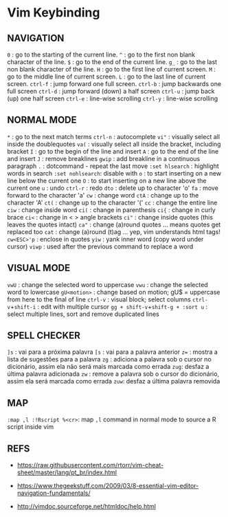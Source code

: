 Vim Keybinding
==============

NAVIGATION
----------

`0`              : go to the starting of the current line.
`^`              : go to the first non blank character of the line.
`$`              : go to the end of the current line.
`g_`             : go to the last non blank character of the line.
`H`              : go to the first line of current screen.
`M`              : go to the middle line of current screen.
`L`              : go to the last line of current screen.
`ctrl-f`         : jump forward one full screen.
`ctrl-b`         : jump backwards one full screen
`ctrl-d`         : jump forward (down) a half screen
`ctrl-u`         : jump back (up) one half screen
`ctrl-e`         : line-wise scrolling
`ctrl-y`         : line-wise scrolling

NORMAL MODE
-----------

`*`              : go to the next match terms
`ctrl-n`         : autocomplete
`vi"`            : visually select all inside the doublequotes
`va(`            : visually select all inside the bracket, including bracket
`I`              : go to the begin of the line and insert
`A`              : go to the end of the line and insert
`J`              : remove breaklines
`gwip`           : add breakline in a continuous paragraph
`.`              : dotcommand - repeat the last move
`:set hlsearch`  : highlight words in search
`:set nohlsearch`: disable with
`o`              : to start inserting on a new line below the current one
`O`              : to start inserting on a new line above the current one
`u`              : undo
`ctrl-r`         : redo
`dto`            : delete up to character 'o'
`fa`             : move forward to the character 'a'
`cw`             : change word
`ctA`            : change up to the character 'A'
`ct(`            : change up to the character '('
`cc`             : change the entire line
`ciw`            : change inside word
`ci(`            : change in parenthesis
`ci{`            : change in curly brace
`ci<`            : change in < > angle brackets
`ci"`            : change inside quotes (this leaves the quotes intact)
`ca"`            : change (a)round quotes … means quotes get replaced too
`cat`            : change (a)round (t)ag … yep, vim understands html tags! 
`cw<ESC>'p`      : enclose in quotes
`yiw`            : yank inner word (copy word under cursor)
`viwp`           : used after the previous command to replace a word

VISUAL MODE
-----------

`vwU`              : change the selected word to uppercase
`vwu`              : change the selected word to lowercase
`gU<motion>`       : change based on motion; gU$ = uppercase from here to the final of line
`ctrl-v`           : visual block; select columns 
`ctrl-v`+`shift-i` : edit with multiple cursor 
`gg + shift-v`+`shift-g + :sort u` : select multiple lines, sort and remove duplicated lines 

SPELL CHECKER
-------------

`]s` : vai para a próxima palavra
`[s` : vai para a palavra anterior
`z=` : mostra a lista de sugestões para a palavra
`zg` : adiciona a palavra sob o cursor no dicionário, assim ela não será mais marcada como errada
`zug`: desfaz a última palavra adicionada
`zw` : remove a palavra sob o cursor do dicionário,   assim ela será marcada como errada
`zuw`: desfaz a última palavra removida

MAP
---

`:map ,l :!Rscript %<cr>`: map `,l` command in normal mode to source a R script inside vim

REFS
----

- https://raw.githubusercontent.com/rtorr/vim-cheat-sheet/master/lang/pt_br/index.html

- https://www.thegeekstuff.com/2009/03/8-essential-vim-editor-navigation-fundamentals/

- http://vimdoc.sourceforge.net/htmldoc/help.html
